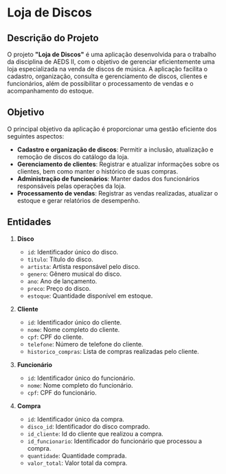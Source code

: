 # Loja de Discos

## Descrição do Projeto

O projeto **"Loja de Discos"** é uma aplicação desenvolvida para o trabalho da disciplina de AEDS II, com o objetivo de gerenciar eficientemente uma loja especializada na venda de discos de música. A aplicação facilita o cadastro, organização, consulta e gerenciamento de discos, clientes e funcionários, além de possibilitar o processamento de vendas e o acompanhamento do estoque.

## Objetivo

O principal objetivo da aplicação é proporcionar uma gestão eficiente dos seguintes aspectos:
- **Cadastro e organização de discos**: Permitir a inclusão, atualização e remoção de discos do catálogo da loja.
- **Gerenciamento de clientes**: Registrar e atualizar informações sobre os clientes, bem como manter o histórico de suas compras.
- **Administração de funcionários**: Manter dados dos funcionários responsáveis pelas operações da loja.
- **Processamento de vendas**: Registrar as vendas realizadas, atualizar o estoque e gerar relatórios de desempenho.

## Entidades

1. **Disco**
   - `id`: Identificador único do disco.
   - `titulo`: Título do disco.
   - `artista`: Artista responsável pelo disco.
   - `genero`: Gênero musical do disco.
   - `ano`: Ano de lançamento.
   - `preco`: Preço do disco.
   - `estoque`: Quantidade disponível em estoque.
   
2. **Cliente**
   - `id`: Identificador único do cliente.
   - `nome`: Nome completo do cliente.
   - `cpf`: CPF do cliente.
   - `telefone`: Número de telefone do cliente.
   - `historico_compras`: Lista de compras realizadas pelo cliente.

3. **Funcionário**
   - `id`: Identificador único do funcionário.
   - `nome`: Nome completo do funcionário.
   - `cpf`: CPF do funcionário.

4. **Compra**
   - `id`: Identificador único da compra.
   - `disco_id`: Identificador do disco comprado.
   - `id_cliente`: Id do cliente que realizou a compra.
   - `id_funcionario`: Identificador do funcionário que processou a compra.
   - `quantidade`: Quantidade comprada.
   - `valor_total`: Valor total da compra.
